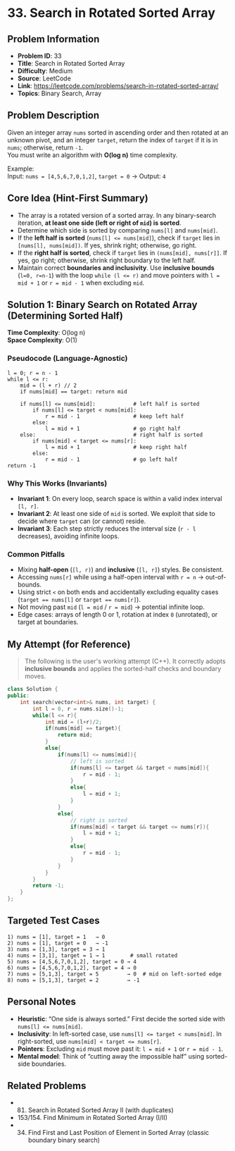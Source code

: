 # 33. Search in Rotated Sorted Array

## Problem Information
- **Problem ID**: 33
- **Title**: Search in Rotated Sorted Array
- **Difficulty**: Medium
- **Source**: LeetCode
- **Link**: https://leetcode.com/problems/search-in-rotated-sorted-array/
- **Topics**: Binary Search, Array

## Problem Description
Given an integer array `nums` sorted in ascending order and then rotated at an unknown pivot, and an integer `target`, return the index of `target` if it is in `nums`; otherwise, return `-1`.  
You must write an algorithm with **O(log n)** time complexity.

Example:  
Input: `nums = [4,5,6,7,0,1,2]`, `target = 0` → Output: `4`

## Core Idea (Hint-First Summary)
- The array is a rotated version of a sorted array. In any binary-search iteration, **at least one side (left or right of `mid`) is sorted**.
- Determine which side is sorted by comparing `nums[l]` and `nums[mid]`.
- If the **left half is sorted** (`nums[l] <= nums[mid]`), check if `target` lies in `[nums[l], nums[mid])`. If yes, shrink right; otherwise, go right.
- If the **right half is sorted**, check if `target` lies in `(nums[mid], nums[r]]`. If yes, go right; otherwise, shrink right boundary to the left half.
- Maintain correct **boundaries and inclusivity**. Use **inclusive bounds** (`l=0, r=n-1`) with the loop `while (l <= r)` and move pointers with `l = mid + 1` or `r = mid - 1` when excluding `mid`.

## Solution 1: Binary Search on Rotated Array (Determining Sorted Half)
**Time Complexity**: O(log n)  
**Space Complexity**: O(1)

### Pseudocode (Language-Agnostic)
```text
l = 0; r = n - 1
while l <= r:
    mid = (l + r) // 2
    if nums[mid] == target: return mid

    if nums[l] <= nums[mid]:            # left half is sorted
        if nums[l] <= target < nums[mid]:
            r = mid - 1                 # keep left half
        else:
            l = mid + 1                 # go right half
    else:                               # right half is sorted
        if nums[mid] < target <= nums[r]:
            l = mid + 1                 # keep right half
        else:
            r = mid - 1                 # go left half
return -1
```

### Why This Works (Invariants)
- **Invariant 1**: On every loop, search space is within a valid index interval `[l, r]`.
- **Invariant 2**: At least one side of `mid` is sorted. We exploit that side to decide where `target` can (or cannot) reside.
- **Invariant 3**: Each step strictly reduces the interval size (`r - l` decreases), avoiding infinite loops.

### Common Pitfalls
- Mixing **half-open** (`[l, r)`) and **inclusive** (`[l, r]`) styles. Be consistent.
- Accessing `nums[r]` while using a half-open interval with `r = n` → out-of-bounds.
- Using strict `<` on both ends and accidentally excluding equality cases (`target == nums[l]` or `target == nums[r]`).
- Not moving past `mid` (`l = mid` / `r = mid`) → potential infinite loop.
- Edge cases: arrays of length 0 or 1, rotation at index `0` (unrotated), or target at boundaries.

## My Attempt (for Reference)
> The following is the user's working attempt (C++). It correctly adopts **inclusive bounds** and applies the sorted-half checks and boundary moves.

```cpp
class Solution {
public:
    int search(vector<int>& nums, int target) {
        int l = 0, r = nums.size()-1;
        while(l <= r){
            int mid = (l+r)/2;
            if(nums[mid] == target){
                return mid;
            }
            else{
                if(nums[l] <= nums[mid]){ 
                    // left is sorted
                    if(nums[l] <= target && target < nums[mid]){
                        r = mid - 1;
                    }
                    else{
                        l = mid + 1;
                    }
                }
                else{
                    // right is sorted
                    if(nums[mid] < target && target <= nums[r]){
                        l = mid + 1;
                    }
                    else{
                        r = mid - 1;
                    }
                }
            }
        }
        return -1;
    }
};
```

## Targeted Test Cases
```
1) nums = [1], target = 1   → 0
2) nums = [1], target = 0   → -1
3) nums = [1,3], target = 3 → 1
4) nums = [3,1], target = 1 → 1        # small rotated
5) nums = [4,5,6,7,0,1,2], target = 0 → 4
6) nums = [4,5,6,7,0,1,2], target = 4 → 0
7) nums = [5,1,3], target = 5         → 0  # mid on left-sorted edge
8) nums = [5,1,3], target = 2         → -1
```

## Personal Notes
- **Heuristic**: “One side is always sorted.” First decide the sorted side with `nums[l] <= nums[mid]`.
- **Inclusivity**: In left-sorted case, use `nums[l] <= target < nums[mid]`. In right-sorted, use `nums[mid] < target <= nums[r]`.
- **Pointers**: Excluding `mid` must move past it: `l = mid + 1` or `r = mid - 1`.
- **Mental model**: Think of “cutting away the impossible half” using sorted-side boundaries.

## Related Problems
- 81. Search in Rotated Sorted Array II (with duplicates)
- 153/154. Find Minimum in Rotated Sorted Array (I/II)
- 34. Find First and Last Position of Element in Sorted Array (classic boundary binary search)
